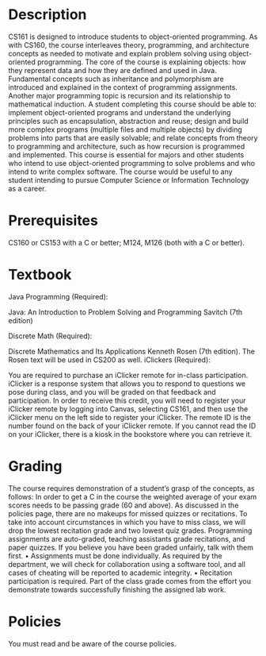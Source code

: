 # Description
CS161 is designed to introduce students to object-oriented programming. As with CS160, the course interleaves theory, programming, and architecture concepts as needed to motivate and explain problem solving using object-oriented programming. The core of the course is explaining objects: how they represent data and how they are defined and used in Java. Fundamental concepts such as inheritance and polymorphism are introduced and explained in the context of programming assignments. Another major programming topic is recursion and its relationship to mathematical induction. 
A student completing this course should be able to: implement object-oriented programs and understand the underlying principles such as encapsulation, abstraction and reuse; design and build more complex programs (multiple files and multiple objects) by dividing problems into parts that are easily solvable; and relate concepts from theory to programming and architecture, such as how recursion is programmed and implemented. 
This course is essential for majors and other students who intend to use object-oriented programming to solve problems and who intend to write complex software. The course would be useful to any student intending to pursue Computer Science or Information Technology as a career. 
# Prerequisites
CS160 or CS153 with a C or better; M124, M126 (both with a C or better). 
# Textbook
Java Programming (Required): 

Java: An Introduction to Problem Solving and Programming 
Savitch (7th edition) 

Discrete Math (Required): 

Discrete Mathematics and Its Applications 
Kenneth Rosen (7th edition). 
The Rosen text will be used in CS200 as well. 
iClickers (Required): 

You are required to purchase an iClicker remote for in-class participation. iClicker is a response system that allows you to respond to questions we pose during class, and you will be graded on that feedback and participation. In order to receive this credit, you will need to register your iClicker remote by logging into Canvas, selecting CS161, and then use the iClicker menu on the left side to register your iClicker. The remote ID is the number found on the back of your iClicker remote. If you cannot read the ID on your iClicker, there is a kiosk in the bookstore where you can retrieve it. 
# Grading
The course requires demonstration of a student’s grasp of the concepts, as follows: 
In order to get a C in the course the weighted average of your exam scores needs to be passing grade (60 and above). 
As discussed in the policies page, there are no makeups for missed quizzes or recitations. To take into account circumstances in which you have to miss class, we will drop the lowest recitation grade and two lowest quiz grades. 
Programming assignments are auto-graded, teaching assistants grade recitations, and paper quizzes. If you believe you have been graded unfairly, talk with them first. 
    • Assignments must be done individually. As required by the department, we will check for collaboration using a software tool, and all cases of cheating will be reported to academic integrity. 
    • Recitation participation is required. Part of the class grade comes from the effort you demonstrate towards successfully finishing the assigned lab work. 
# Policies
You must read and be aware of the course policies. 

